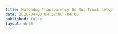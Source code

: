 ```yaml
---
title: Watchdog Transparency Do Not Track setup
date: 2020-04-03 04:37:00 -04:00
published: false
layout: dnt0
---
```


